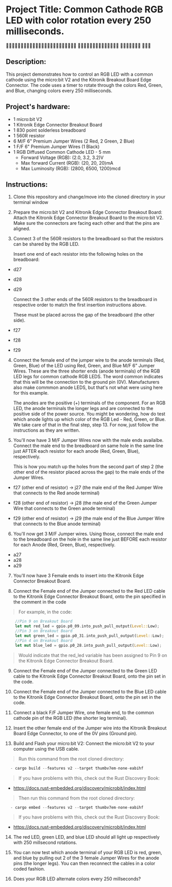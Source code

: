 # Project Title: Common Cathode RGB LED with color rotation every 250 milliseconds.

   🚀🚀🚀🚀🚀🚀🚀🚀🚀🚀🚀🚀🚀🚀🚀🚀🚀🚀🚀🚀🚀🚀🚀🚀
   🚀🚀🚀🚀🚀🚀🚀🚀🚀🚀🚀🚀🚀🚀
   🚀🚀🚀🚀🚀🚀🚀
   🚀🚀🚀

## Description:

   This project demonstrates how to control an RGB LED with a common cathode using the micro:bit V2 and the Kitronik Breakout Board Edge Connector. The code uses a timer to rotate through the colors Red, Green, and Blue, changing colors every 250 milliseconds.


## Project's hardware:

- 1 micro:bit V2
- 1 Kitronik Edge Connector Breakout Board
- 1 830 point solderless breadboard
- 1 560R resistor
- 6 M/F 6" Premium Jumper Wires (2 Red, 2 Green, 2 Blue)
- 1 F/F 6" Premium Jumper Wires (1 Black)
- 1 RGB Diffused Common Cathode LED - 5 mm
  - Forward Voltage (RGB): (2.0, 3.2, 3.2)V
  - Max forward Current (RGB): (20, 20, 20)mA
  - Max Luminosity (RGB): (2800, 6500, 1200)mcd

## Instructions:

1. Clone this repository and change/move into the cloned directory in your terminal window

2. Prepare the micro:bit V2 and Kitronik Edge Connector Breakout Board:
Attach the Kitronik Edge Connector Breakout Board to the micro:bit V2. Make sure the connectors are facing each other and that the pins are aligned.

3. Connect 3 of the 560R resistors to the breadboard so that the resistors can be shared by the RGB LED.

   Insert one end of each resistor into the following holes on the breadboard:

- d27
- d28
- d29

   Connect the 3 other ends of the 560R resistors to the breadboard in respective order to match the first insertion instructions above.

   These must be placed across the gap of the breadboard (the other side).

- f27
- f28
- f29

4. Connect the female end of the jumper wire to the anode terminals (Red, Green, Blue) of the LED using Red, Green, and Blue M/F 6" Jumper Wires. These are the three shorter ends (anode terminals) of the RGB LED legs for common cathode RGB LEDS. The word common indicates that this will be the connection to the ground pin (0V). Manufacturers also make commmon anode LEDS, but that's not what were using here for this example. 

    The anodes are the positive (+) terminals of the component. For an RGB  LED, the anode terminals the longer legs and are connected to the positive side of the power source. You might be wondering, how do test which anode lights up which color of the RGB Led - Red, Green, or Blue. We take care of that in the final step, step 13. For now, just follow the instructions as they are written.

5. You'll now have 3 M/F Jumper Wires now with the male ends availalbe. Connect the male end to the breadboard on same hole in the same line just AFTER each resistor for each anode (Red, Green, Blue), respectively.

    This is how you match up the holes from the second part of step 2 (the other end of the resistor placed across the gap) to the male ends of the Jumper Wires.

- f27 (other end of resistor) -> j27 (the male end of the Red Jumper Wire that connects to the Red anode terminal)

- f28 (other end of resistor) -> j28 (the male end of the Green Jumper Wire that connects to the Green anode terminal)

- f29 (other end of resistor) -> j29 (the male end of the Blue Jumper Wire that connects to the Blue anode terminal)

6. You'll now get 3 M/F Jumper wires. Using those, connect the male end to the breadboard on the hole in the same line just BEFORE each resistor for each Anode (Red, Green, Blue), respectively.

- a27
- a28
- a29

7. You'll now have 3 Female ends to insert into the Kitronik Edge Connector Breakout Board. 

8. Connect the Female end of the Jumper connected to the Red LED cable to the Kitronik Edge Connector Breakout Board, onto the pin specified in the comment in the code

> For example, in the code:

```rust
    //Pin 9 on Breakout Board
    let mut red_led = gpio.p0_09.into_push_pull_output(Level::Low);
    //Pin 3 on Breakout Board
    let mut green_led = gpio.p0_31.into_push_pull_output(Level::Low);
    //Pin 4 on Breakout Board
    let mut blue_led = gpio.p0_28.into_push_pull_output(Level::Low);
```

> Would indicate that the red_led variable has been assigned to Pin 9 on the Kitronik Edge Connector Breakout Board.

9. Connect the Female end of the Jumper connected to the Green LED cable to the Kitronik Edge Connector Breakout Board, onto the pin set in the code.

10. Connect the Female end of the Jumper connected to the Blue LED cable to the Kitronik Edge Connector Breakout Board, onto the pin set in the code.

11. Connect a black F/F Jumper Wire, one female end, to the common cathode pin of the RGB LED (the shorter leg terminal). 

12. Insert the other female end of the Jumper wire into the Kitronik Breakout Board Edge Connector, to one of the 0V pins (Ground pin).

13. Build and Flash your micro:bit V2:
Connect the micro:bit V2 to your computer using the USB cable. 

> Run this command from the root cloned directory:

```rust
  - cargo build --features v2 --target thumbv7em-none-eabihf
```

> If you have problems with this, check out the Rust Discovery Book:
- https://docs.rust-embedded.org/discovery/microbit/index.html

> Then run this command from the root cloned directory:

```rust
  - cargo embed --features v2 --target thumbv7em-none-eabihf
```

> If you have problems with this, check out the Rust Discovery Book:
- https://docs.rust-embedded.org/discovery/microbit/index.html

14. The red LED, green LED, and blue LED should all light up respectively with 250 millsecond rotations. 

15. You can now test which anode terminal of your RGB LED is red, green, and blue by pulling out 2 of the 3 female Jumper Wires for the anode pins (the longer legs). You can then reconnect the cables in a color coded fashion.

16. Does your RGB LED alternate colors every 250 millseconds?
